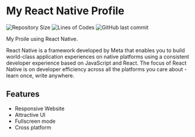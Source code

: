 # My React Native Profile

![Repository Size](https://img.shields.io/github/repo-size/SubramanyaKS/ReactNativeProfile?style=for-the-badge)
![Lines of Codes](https://img.shields.io/tokei/lines/github.com/SubramanyaKS/ReactNativeProfile?style=for-the-badge)
![GitHub last commit](https://img.shields.io/github/last-commit/SubramanyaKS/ReactNativeProfile?style=for-the-badge)

My Proile using React Native.

React Native is a framework developed by Meta that enables you to build world-class application experiences on native platforms using a consistent developer experience based on JavaScript and React. The focus of React Native is on developer efficiency across all the platforms you care about - learn once, write anywhere.

## Features

- Responsive Website
- Attractive UI
- Fullscreen mode
- Cross platform